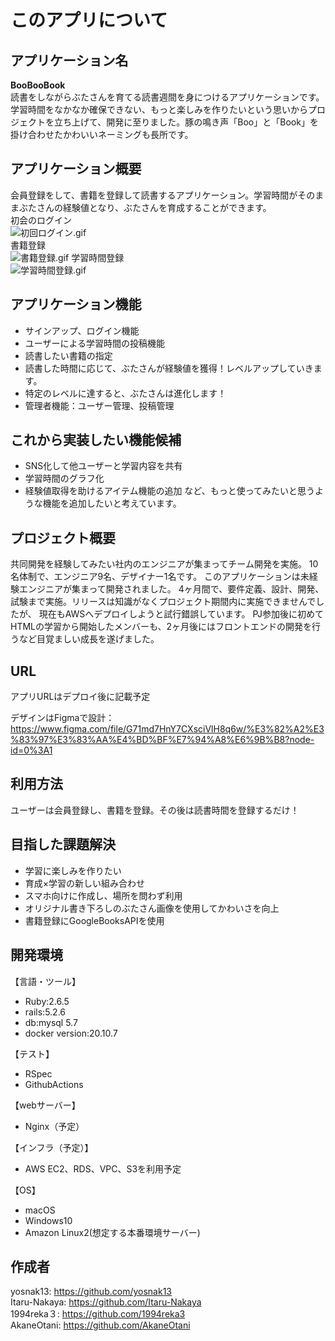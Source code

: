 # このアプリについて

## アプリケーション名

**BooBooBook**
<br>
読書をしながらぶたさんを育てる読書週間を身につけるアプリケーションです。学習時間をなかなか確保できない、もっと楽しみを作りたいという思いからプロジェクトを立ち上げて、開発に至りました。豚の鳴き声「Boo」と「Book」を掛け合わせたかわいいネーミングも長所です。

## アプリケーション概要

会員登録をして、書籍を登録して読書するアプリケーション。学習時間がそのままぶたさんの経験値となり、ぶたさんを育成することができます。<br>
初会のログイン<br>
![初回ログイン.gif](https://qiita-image-store.s3.ap-northeast-1.amazonaws.com/0/674242/2fe48d82-6995-c379-67c2-cfa38629ba16.gif)
<br>
書籍登録<br>
![書籍登録.gif](https://qiita-image-store.s3.ap-northeast-1.amazonaws.com/0/674242/2cb29b71-0828-8997-b7a3-d06e602ef5d0.gif)
学習時間登録<br>
![学習時間登録.gif](https://qiita-image-store.s3.ap-northeast-1.amazonaws.com/0/674242/6d813339-7411-2337-e337-604c613f7b6e.gif)



## アプリケーション機能
- サインアップ、ログイン機能
- ユーザーによる学習時間の投稿機能
- 読書したい書籍の指定
- 読書した時間に応じて、ぶたさんが経験値を獲得！レベルアップしていきます。
- 特定のレベルに達すると、ぶたさんは進化します！
- 管理者機能：ユーザー管理、投稿管理

## これから実装したい機能候補
- SNS化して他ユーザーと学習内容を共有
- 学習時間のグラフ化
- 経験値取得を助けるアイテム機能の追加
など、もっと使ってみたいと思うような機能を追加したいと考えています。

## プロジェクト概要

共同開発を経験してみたい社内のエンジニアが集まってチーム開発を実施。
10名体制で、エンジニア9名、デザイナー1名です。
このアプリケーションは未経験エンジニアが集まって開発されました。
4ヶ月間で、要件定義、設計、開発、試験まで実施。リリースは知識がなくプロジェクト期間内に実施できませんでしたが、
現在もAWSへデプロイしようと試行錯誤しています。
PJ参加後に初めてHTMLの学習から開始したメンバーも、2ヶ月後にはフロントエンドの開発を行うなど目覚ましい成長を遂げました。

## URL

アプリURLはデプロイ後に記載予定


デザインはFigmaで設計：https://www.figma.com/file/G71md7HnY7CXsciVlH8q6w/%E3%82%A2%E3%83%97%E3%83%AA%E4%BD%BF%E7%94%A8%E6%9B%B8?node-id=0%3A1


## 利用方法

ユーザーは会員登録し、書籍を登録。その後は読書時間を登録するだけ！


## 目指した課題解決

- 学習に楽しみを作りたい
- 育成×学習の新しい組み合わせ
- スマホ向けに作成し、場所を問わず利用
- オリジナル書き下ろしのぶたさん画像を使用してかわいさを向上
- 書籍登録にGoogleBooksAPIを使用


## 開発環境

【言語・ツール】
- Ruby:2.6.5
- rails:5.2.6
- db:mysql 5.7
- docker version:20.10.7

【テスト】
- RSpec
- GithubActions

【webサーバー】
- Nginx（予定）

【インフラ（予定）】
- AWS EC2、RDS、VPC、S3を利用予定

【OS】
- macOS
- Windows10
- Amazon Linux2(想定する本番環境サーバー)

## 作成者

yosnak13: https://github.com/yosnak13<br>
Itaru-Nakaya: https://github.com/Itaru-Nakaya<br>
1994reka３: https://github.com/1994reka3<br>
AkaneOtani: https://github.com/AkaneOtani<br>
